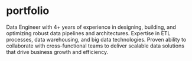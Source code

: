 # portfolio
Data Engineer with 4+ years of experience in designing, building, and optimizing robust data pipelines and architectures. Expertise in ETL processes, data warehousing, and big data technologies. Proven ability to collaborate with cross-functional teams to deliver scalable data solutions that drive business growth and efficiency.
 
